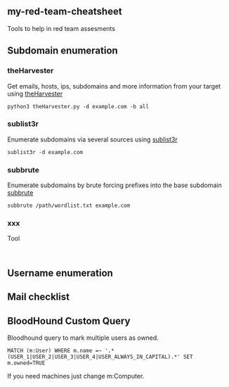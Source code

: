 ## my-red-team-cheatsheet

Tools to help in red team assesments

## Subdomain enumeration

### theHarvester

Get emails, hosts, ips, subdomains and more information from your target using [theHarvester](https://github.com/laramies/theHarvester)

```python3 theHarvester.py -d example.com -b all```

### sublist3r

Enumerate subdomains via several sources using [sublist3r](https://github.com/aboul3la/Sublist3r)

```sublist3r -d example.com```

### subbrute

Enumerate subdomains by brute forcing prefixes into the base subdomain [subbrute](https://github.com/TheRook/subbrute)

```subbrute /path/wordlist.txt example.com```


### xxx

Tool []()

``` ```



## Username enumeration




## Mail checklist


## BloodHound Custom Query

Bloodhound query to mark multiple users as owned.

```MATCH (m:User) WHERE m.name =~ '.*(USER_1|USER_2|USER_3|USER_4|USER_ALWAYS_IN_CAPITAL).*' SET m.owned=TRUE```

If you need machines just change m:Computer.

